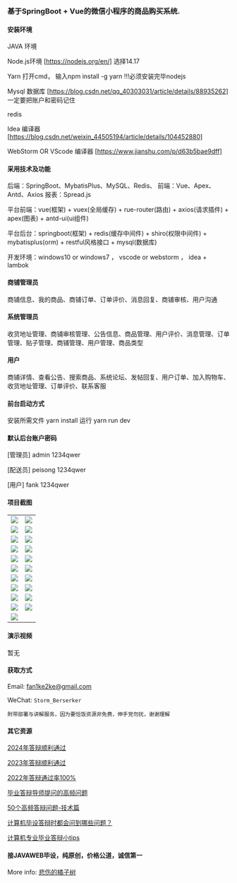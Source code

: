 ### 基于SpringBoot + Vue的微信小程序的商品购买系统.

#### 安装环境

JAVA 环境 

Node.js环境 [https://nodejs.org/en/] 选择14.17

Yarn 打开cmd， 输入npm install -g yarn !!!必须安装完毕nodejs

Mysql 数据库 [https://blog.csdn.net/qq_40303031/article/details/88935262] 一定要把账户和密码记住

redis

Idea 编译器 [https://blog.csdn.net/weixin_44505194/article/details/104452880]

WebStorm OR VScode 编译器 [https://www.jianshu.com/p/d63b5bae9dff]

#### 采用技术及功能

后端：SpringBoot、MybatisPlus、MySQL、Redis、
前端：Vue、Apex、Antd、Axios
报表：Spread.js

平台前端：vue(框架) + vuex(全局缓存) + rue-router(路由) + axios(请求插件) + apex(图表)  + antd-ui(ui组件)

平台后台：springboot(框架) + redis(缓存中间件) + shiro(权限中间件) + mybatisplus(orm) + restful风格接口 + mysql(数据库)

开发环境：windows10 or windows7 ， vscode or webstorm ， idea + lambok

#### 商铺管理员
商铺信息、我的商品、商铺订单、订单评价、消息回复、商铺审核、用户沟通

#### 系统管理员
收货地址管理、商铺审核管理、公告信息、商品管理、用户评价、消息管理、订单管理、贴子管理、商铺管理、用户管理、商品类型

#### 用户
商铺详情、查看公告、搜索商品、系统论坛、发帖回复、用户订单、加入购物车、收货地址管理、订单评价、联系客服


#### 前台启动方式
安装所需文件 yarn install 
运行 yarn run dev

#### 默认后台账户密码
[管理员]
admin
1234qwer

[配送员]
peisong
1234qwer

[用户]
fank
1234qwer

#### 项目截图

|  |  |
|---------------------|---------------------|
|![](https://fank-bucket-oss.oss-cn-beijing.aliyuncs.com/img/1709524875703.jpg) | ![](https://fank-bucket-oss.oss-cn-beijing.aliyuncs.com/img/1709525198162.jpg) |
|![](https://fank-bucket-oss.oss-cn-beijing.aliyuncs.com/img/1709524847522.jpg) | ![](https://fank-bucket-oss.oss-cn-beijing.aliyuncs.com/img/1709525186348.jpg) |
|![](https://fank-bucket-oss.oss-cn-beijing.aliyuncs.com/img/1709523881765.jpg) | ![](https://fank-bucket-oss.oss-cn-beijing.aliyuncs.com/img/1709525173545.jpg) |
|![](https://fank-bucket-oss.oss-cn-beijing.aliyuncs.com/img/1709523869912.jpg) | ![](https://fank-bucket-oss.oss-cn-beijing.aliyuncs.com/img/1709525157487.jpg) |
|![](https://fank-bucket-oss.oss-cn-beijing.aliyuncs.com/img/1709523815244.jpg) | ![](https://fank-bucket-oss.oss-cn-beijing.aliyuncs.com/img/1709525137717.jpg) |
|![](https://fank-bucket-oss.oss-cn-beijing.aliyuncs.com/img/1709523787799.jpg) | ![](https://fank-bucket-oss.oss-cn-beijing.aliyuncs.com/img/1709525118751.jpg) |
|![](https://fank-bucket-oss.oss-cn-beijing.aliyuncs.com/img/1709524886865.jpg) | ![](https://fank-bucket-oss.oss-cn-beijing.aliyuncs.com/img/1709525044436.jpg) |
|![](https://fank-bucket-oss.oss-cn-beijing.aliyuncs.com/img/1709525252181.jpg) | ![](https://fank-bucket-oss.oss-cn-beijing.aliyuncs.com/img/1709525023326.jpg) |
|![](https://fank-bucket-oss.oss-cn-beijing.aliyuncs.com/img/1709525238258.jpg) | ![](https://fank-bucket-oss.oss-cn-beijing.aliyuncs.com/img/1709525011621.jpg) |
|![](https://fank-bucket-oss.oss-cn-beijing.aliyuncs.com/img/1709525221898.jpg) | ![](https://fank-bucket-oss.oss-cn-beijing.aliyuncs.com/img/1709524999125.jpg) |
|![](https://fank-bucket-oss.oss-cn-beijing.aliyuncs.com/img/1709525210792.jpg) |


#### 演示视频

暂无

#### 获取方式

Email: fan1ke2ke@gmail.com

WeChat: `Storm_Berserker`

`附带部署与讲解服务，因为要恰饭资源非免费，伸手党勿扰，谢谢理解`

#### 其它资源

[2024年答辩顺利通过](https://berserker287.github.io/2024/06/06/2024%E5%B9%B4%E7%AD%94%E8%BE%A9%E9%A1%BA%E5%88%A9%E9%80%9A%E8%BF%87/)

[2023年答辩顺利通过](https://berserker287.github.io/2023/06/14/2023%E5%B9%B4%E7%AD%94%E8%BE%A9%E9%A1%BA%E5%88%A9%E9%80%9A%E8%BF%87/)

[2022年答辩通过率100%](https://berserker287.github.io/2022/05/25/%E9%A1%B9%E7%9B%AE%E4%BA%A4%E6%98%93%E8%AE%B0%E5%BD%95/)

[毕业答辩导师提问的高频问题](https://berserker287.github.io/2023/06/13/%E6%AF%95%E4%B8%9A%E7%AD%94%E8%BE%A9%E5%AF%BC%E5%B8%88%E6%8F%90%E9%97%AE%E7%9A%84%E9%AB%98%E9%A2%91%E9%97%AE%E9%A2%98/)

[50个高频答辩问题-技术篇](https://berserker287.github.io/2023/06/13/50%E4%B8%AA%E9%AB%98%E9%A2%91%E7%AD%94%E8%BE%A9%E9%97%AE%E9%A2%98-%E6%8A%80%E6%9C%AF%E7%AF%87/)

[计算机毕设答辩时都会问到哪些问题？](https://www.zhihu.com/question/31020988)

[计算机专业毕业答辩小tips](https://zhuanlan.zhihu.com/p/145911029)

#### 接JAVAWEB毕设，纯原创，价格公道，诚信第一

More info: [悲伤的橘子树](https://berserker287.github.io/)
